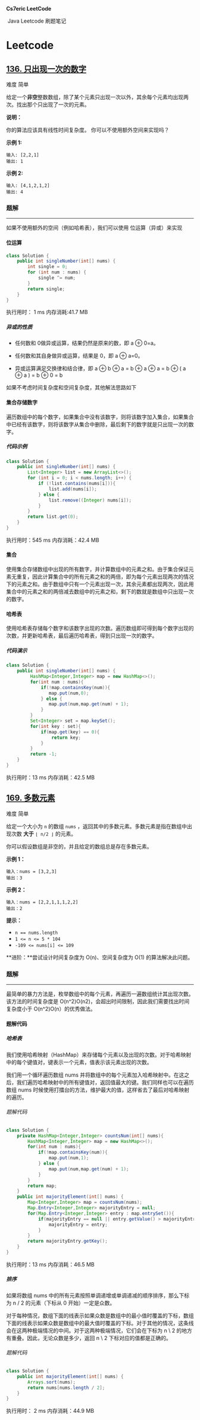 **Cs7eric LeetCode** 

​																																																			Java Leetcode 刷题笔记

# Leetcode 

## [136. 只出现一次的数字](https://leetcode.cn/problems/single-number/)

难度  简单

给定一个**非空**整数数组，除了某个元素只出现一次以外，其余每个元素均出现两次。找出那个只出现了一次的元素。

**说明：**

你的算法应该具有线性时间复杂度。 你可以不使用额外空间来实现吗？

**示例 1:**

```
输入: [2,2,1]
输出: 1
```

**示例 2:**

```
输入: [4,1,2,1,2]
输出: 4
```



### 题解

---

如果不使用额外的空间（例如哈希表），我们可以使用 位运算（异或）来实现



#### 位运算

```java
class Solution {
    public int singleNumber(int[] nums) {
        int single = 0;
        for (int num : nums) {
            single ^= num;
        }
        return single;
    }
}
```

执行用时： 1 ms                       内存消耗:41.7 MB          



##### 异或的性质

- 任何数和 0做异或运算，结果仍然是原来的数，即 a ⊕ 0=a。

- 任何数和其自身做异或运算，结果是 0，即 a ⊕ a=0。
- 异或运算满足交换律和结合律，即  a ⊕ b ⊕ a = b ⊕ a ⊕ a = b ⊕ ( a ⊕ a ) = b ⊕ 0 = b



如果不考虑时间复杂度和空间复杂度，其他解法思路如下



#### 集合存储数字

遍历数组中的每个数字，如果集合中没有该数字，则将该数字加入集合，如果集合中已经有该数字，则将该数字从集合中删除，最后剩下的数字就是只出现一次的数字。



##### 代码示例

```java
class Solution {
    public int singleNumber(int[] nums) {
        List<Integer> list = new ArrayList<>();
        for (int i = 0; i < nums.length; i++) {
            if (!list.contains(nums[i])){
                list.add(nums[i]);
            } else {
                list.remove((Integer) nums[i]);
            }
        }
        return list.get(0);
    }
}
```

执行用时：545 ms    		内存消耗：42.4 MB



#### 集合

使用集合存储数组中出现的所有数字，并计算数组中的元素之和。由于集合保证元素无重复，因此计算集合中的所有元素之和的两倍，即为每个元素出现两次的情况下的元素之和。由于数组中只有一个元素出现一次，其余元素都出现两次，因此用集合中的元素之和的两倍减去数组中的元素之和，剩下的数就是数组中只出现一次的数字。



#### 哈希表

使用哈希表存储每个数字和该数字出现的次数。遍历数组即可得到每个数字出现的次数，并更新哈希表，最后遍历哈希表，得到只出现一次的数字。



##### 代码演示

```java
class Solution {
    public int singleNumber(int[] nums) {
         HashMap<Integer,Integer> map = new HashMap<>();
         for(int num : nums){
             if(!map.containsKey(num)){
                map.put(num,0);
             } else {
                map.put(num,map.get(num) + 1);
             }
         }
         Set<Integer> set = map.keySet();
         for(int key : set){
             if(map.get(key) == 0){
                 return key; 
             }
         }
         return -1;
    }
}
```

执行用时：13 ms         内存消耗：42.5 MB







## [169. 多数元素](https://leetcode.cn/problems/majority-element/)

难度    简单

给定一个大小为 `n` 的数组 `nums` ，返回其中的多数元素。多数元素是指在数组中出现次数 **大于** `⌊ n/2 ⌋` 的元素。

你可以假设数组是非空的，并且给定的数组总是存在多数元素。

 

**示例 1：**

```
输入：nums = [3,2,3]
输出：3
```

**示例 2：**

```
输入：nums = [2,2,1,1,1,2,2]
输出：2
```

 

**提示：**

- `n == nums.length`
- `1 <= n <= 5 * 104`
- `-109 <= nums[i] <= 109`

 

**进阶：**尝试设计时间复杂度为 O(n)、空间复杂度为 O(1) 的算法解决此问题。



### 题解

---

最简单的暴力方法是，枚举数组中的每个元素，再遍历一遍数组统计其出现次数。该方法的时间复杂度是 O(n^2)O(n2)，会超出时间限制，因此我们需要找出时间复杂度小于 O(n^2)O(n）的优秀做法。



#### 题解代码

##### 哈希表

我们使用哈希映射（HashMap）来存储每个元素以及出现的次数。对于哈希映射中的每个键值对，键表示一个元素，值表示该元素出现的次数。

我们用一个循环遍历数组 nums 并将数组中的每个元素加入哈希映射中。在这之后，我们遍历哈希映射中的所有键值对，返回值最大的键。我们同样也可以在遍历数组 nums 时候使用打擂台的方法，维护最大的值，这样省去了最后对哈希映射的遍历。



###### 题解代码

```java
class Solution {
    private HashMap<Integer,Integer> countsNum(int[] nums){
        HashMap<Integer,Integer> map = new HashMap<>();
        for(int num : nums){
            if(!map.containsKey(num)){
                map.put(num,1);
            } else {
                map.put(num,map.get(num) + 1);
            }
        }
        return map;
    }
    public int majorityElement(int[] nums) {
        Map<Integer,Integer> map = countsNum(nums);
        Map.Entry<Integer,Integer> majorityEntry = null;
        for(Map.Entry<Integer,Integer> entry : map.entrySet()){
            if(majorityEntry == null || entry.getValue() > majorityEntry.getValue()){
                majorityEntry = entry;
            }
        }
        return majorityEntry.getKey();
    }
}
```

执行用时：13 ms      内存消耗：46.5 MB



##### 排序

如果将数组 nums 中的所有元素按照单调递增或单调递减的顺序排序，那么下标为 n / 2 的元素（下标从 0 开始）一定是众数。

对于每种情况，数组下面的线表示如果众数是数组中的最小值时覆盖的下标，数组下面的线表示如果众数是数组中的最大值时覆盖的下标。对于其他的情况，这条线会在这两种极端情况的中间。对于这两种极端情况，它们会在下标为 n \ 2 的地方有重叠。因此，无论众数是多少，返回  n \ 2 下标对应的值都是正确的。



###### 题解代码

```java
class Solution {
    public int majorityElement(int[] nums) {
        Arrays.sort(nums);
        return nums[nums.length / 2];
    }
}
```

执行用时： 2 ms     内存消耗：44.9 MB  
